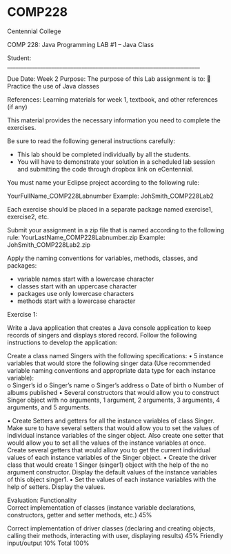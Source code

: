 # COMP228

Centennial College

COMP 228: Java Programming
LAB #1 – Java Class

Student: ______________________________________________________________________

Due Date:	Week 2
Purpose:	The purpose of this Lab assignment is to:
	Practice the use of Java classes


References:	Learning materials for week 1, textbook, and other references (if any)

This material provides the necessary information you need to complete the exercises.

Be sure to read the following general instructions carefully:

- This lab should be completed individually by all the students.
- You will have to demonstrate your solution in a scheduled lab session and submitting the code through dropbox link on eCentennial.

You must name your Eclipse project according to the following rule:

YourFullName_COMP228Labnumber 
Example: JohSmith_COMP228Lab2

Each exercise should be placed in a separate package named exercise1, exercise2, etc.

Submit your assignment in a zip file that is named according to the following rule: 
YourLastName_COMP228Labnumber.zip
Example: JohSmith_COMP228Lab2.zip

Apply the naming conventions for variables, methods, classes, and packages:
- variable names start with a lowercase character
- classes start with an uppercase character
- packages use only lowercase characters
- methods start with a lowercase character








Exercise 1:

Write a Java application that creates a Java console application to keep records of singers and displays stored record. Follow the following instructions to develop the application:


Create a class named Singers with the following specifications:
•	5 instance variables that would store the following singer data (Use recommended variable naming conventions and appropriate data type for each instance variable):  
o	Singer’s id
o	Singer’s name
o	Singer’s address
o	Date of birth
o	Number of albums published
•	Several constructors that would allow you to construct Singer object with no arguments, 1 argument, 2 arguments, 3 arguments, 4 arguments, and 5 arguments.

•	Create Setters and getters for all the instance variables of class Singer. Make sure to have several setters that would allow you to set the values of individual instance variables of the singer object. Also create one setter that would allow you to set all the values of the instance variables at once. Create several getters that would allow you to get the current individual values of each instance variables of the Singer object.
•	Create the driver class that would create 1 Singer (singer1) object with the help of the no argument constructor. Display the default values of the instance variables of this object singer1.
•	Set the values of each instance variables with the help of setters. Display the values. 

           
Evaluation:
Functionality	
Correct implementation of classes (instance variable declarations, constructors, getter and setter methods, etc.)			45%

Correct implementation of driver classes (declaring and creating objects, calling their methods, interacting with user, displaying results) 		45%
Friendly input/output	10%
Total	100%


